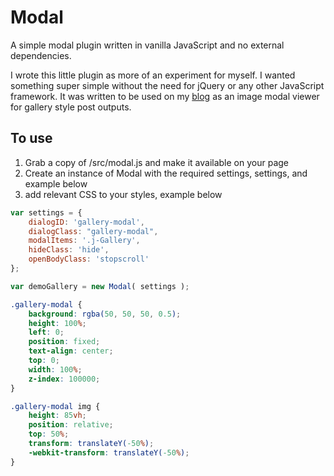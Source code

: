 # Modal

A simple modal plugin written in vanilla JavaScript and no external dependencies.


I wrote this little plugin as more of an experiment for myself. I wanted something super simple without the need for jQuery or any other JavaScript framework.
It was written to be used on my [blog](http://matthewroach.me) as an image modal viewer for gallery style post outputs.


## To use

1. Grab a copy of /src/modal.js and make it available on your page
2. Create an instance of Modal with the required settings, settings, and example below
3. add relevant CSS to your styles, example below


``` javascript
var settings = {
	dialogID: 'gallery-modal',
	dialogClass: "gallery-modal",
	modalItems: '.j-Gallery',
	hideClass: 'hide',
	openBodyClass: 'stopscroll'
};

var demoGallery = new Modal( settings );
```


```css
.gallery-modal {
	background: rgba(50, 50, 50, 0.5);
	height: 100%;
	left: 0;
	position: fixed;
	text-align: center;
	top: 0;
	width: 100%;
	z-index: 100000;
}

.gallery-modal img {
	height: 85vh;
	position: relative;
	top: 50%;
	transform: translateY(-50%);
	-webkit-transform: translateY(-50%);
}
```
